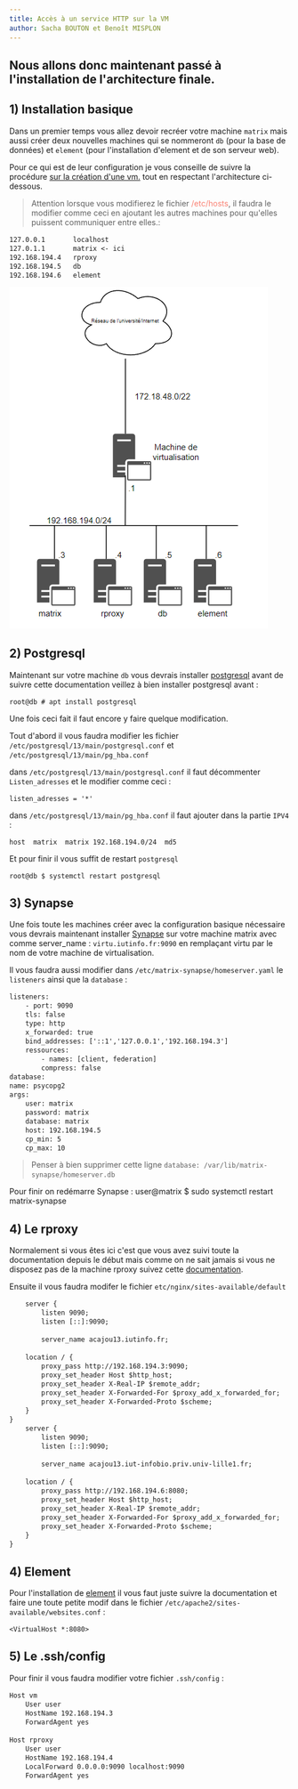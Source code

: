 ```yaml
---
title: Accès à un service HTTP sur la VM
author: Sacha BOUTON et Benoît MISPLON
---
```



## Nous allons donc maintenant passé à l'installation de l'architecture finale.

## 1) Installation basique

Dans un premier temps vous allez devoir recréer votre machine `matrix` mais aussi créer deux nouvelles machines qui se nommeront `db` (pour la base de données) et `element` (pour l'installation d'element et de son serveur web).

Pour ce qui est de leur configuration je vous conseille de suivre la procédure [sur la création d'une vm.](./creation_vm.md) tout en respectant l'architecture ci-dessous.

>Attention lorsque vous modifierez le fichier <span style="color:salmon">/etc/hosts</span>, il faudra le modifier comme ceci en ajoutant les autres machines pour qu'elles puissent communiquer entre elles.:

```                              
127.0.0.1       localhost
127.0.1.1       matrix <- ici
192.168.194.4   rproxy
192.168.194.5   db
192.168.194.6   element
``` 


 ![Architecture fianle](./img/architecture_finale.PNG)



## 2) Postgresql

Maintenant sur votre machine `db` vous devrais installer [postgresql](./installation_bdd.md) avant de suivre cette documentation veillez à bien installer postgresql avant :

    root@db # apt install postgresql

Une fois ceci fait il faut encore y faire quelque modification.

Tout d'abord il vous faudra modifier les fichier `/etc/postgresql/13/main/postgresql.conf` et `/etc/postgresql/13/main/pg_hba.conf`

dans `/etc/postgresql/13/main/postgresql.conf` il faut décommenter `Listen_adresses` et le modifier comme ceci :

    listen_adresses = '*'

dans `/etc/postgresql/13/main/pg_hba.conf` il faut ajouter dans la partie `IPV4` : 

    host  matrix  matrix 192.168.194.0/24  md5

Et pour finir il vous suffit de restart `postgresql`

    root@db $ systemctl restart postgresql


## 3) Synapse
 Une fois toute les machines créer avec la configuration basique nécessaire vous devrais maintenant installer [Synapse](./installation_synapse.md) sur votre machine matrix avec comme server_name : `virtu.iutinfo.fr:9090` en remplaçant virtu par le nom de votre machine de virtualisation.

 Il vous faudra aussi modifier dans `/etc/matrix-synapse/homeserver.yaml` le `listeners` ainsi que la `database` :

    listeners:
        - port: 9090
        tls: false
        type: http
        x_forwarded: true
        bind_addresses: ['::1','127.0.0.1','192.168.194.3']
        ressources:
            - names: [client, federation]
            compress: false
    database:
    name: psycopg2
    args:
        user: matrix
        password: matrix
        database: matrix
        host: 192.168.194.5
        cp_min: 5
        cp_max: 10

> Penser à bien supprimer cette ligne `database: /var/lib/matrix-synapse/homeserver.db`

Pour finir on redémarre Synapse :
    user@matrix $ sudo systemctl restart matrix-synapse


## 4) Le rproxy

Normalement si vous êtes ici c'est que vous avez suivi toute la documentation depuis le début mais comme on ne sait jamais si vous ne disposez pas de la machine rproxy suivez cette [documentation](./installation_reverse_proxy.md).

Ensuite il vous faudra modifer le fichier `etc/nginx/sites-available/default`

        server {
            listen 9090;
            listen [::]:9090;

            server_name acajou13.iutinfo.fr;

        location / {
            proxy_pass http://192.168.194.3:9090;
            proxy_set_header Host $http_host;
            proxy_set_header X-Real-IP $remote_addr;
            proxy_set_header X-Forwarded-For $proxy_add_x_forwarded_for;
            proxy_set_header X-Forwarded-Proto $scheme;
        }
    }
        server {
            listen 9090;
            listen [::]:9090;

            server_name acajou13.iut-infobio.priv.univ-lille1.fr;

        location / {
            proxy_pass http://192.168.194.6:8080;
            proxy_set_header Host $http_host;
            proxy_set_header X-Real-IP $remote_addr;
            proxy_set_header X-Forwarded-For $proxy_add_x_forwarded_for;
            proxy_set_header X-Forwarded-Proto $scheme;
        }
    }

## 4) Element

Pour l'installation de [element](./installation_element.md) il vous faut juste suivre la documentation et faire une toute petite modif dans le fichier `/etc/apache2/sites-available/websites.conf` :

    <VirtualHost *:8080>



## 5) Le .ssh/config

Pour finir il vous faudra modifier votre fichier `.ssh/config` :

    Host vm
        User user
        HostName 192.168.194.3
        ForwardAgent yes

    Host rproxy
        User user
        HostName 192.168.194.4
        LocalForward 0.0.0.0:9090 localhost:9090
        ForwardAgent yes